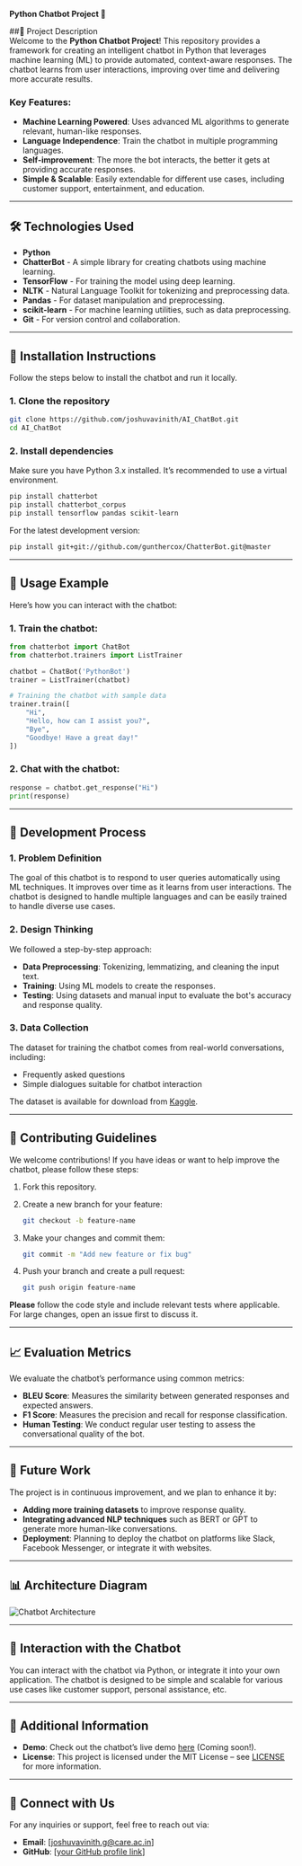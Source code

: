 **Python Chatbot Project 🤖**

##🚀 Project Description  
Welcome to the **Python Chatbot Project**! This repository provides a framework for creating an intelligent chatbot in Python that leverages machine learning (ML) to provide automated, context-aware responses. The chatbot learns from user interactions, improving over time and delivering more accurate results.

### Key Features:
- **Machine Learning Powered**: Uses advanced ML algorithms to generate relevant, human-like responses.
- **Language Independence**: Train the chatbot in multiple programming languages.
- **Self-improvement**: The more the bot interacts, the better it gets at providing accurate responses.
- **Simple & Scalable**: Easily extendable for different use cases, including customer support, entertainment, and education.

---

## 🛠️ Technologies Used
- **Python**  
- **ChatterBot** - A simple library for creating chatbots using machine learning.
- **TensorFlow** - For training the model using deep learning.
- **NLTK** - Natural Language Toolkit for tokenizing and preprocessing data.
- **Pandas** - For dataset manipulation and preprocessing.
- **scikit-learn** - For machine learning utilities, such as data preprocessing.
- **Git** - For version control and collaboration.

---

## 🔧 Installation Instructions  

Follow the steps below to install the chatbot and run it locally.

### 1. Clone the repository
```bash
git clone https://github.com/joshuvavinith/AI_ChatBot.git
cd AI_ChatBot
````

### 2. Install dependencies

Make sure you have Python 3.x installed. It’s recommended to use a virtual environment.

```bash
pip install chatterbot
pip install chatterbot_corpus
pip install tensorflow pandas scikit-learn
```

For the latest development version:

```bash
pip install git+git://github.com/gunthercox/ChatterBot.git@master
```

---

## 💬 Usage Example

Here’s how you can interact with the chatbot:

### 1. **Train the chatbot**:

```python
from chatterbot import ChatBot
from chatterbot.trainers import ListTrainer

chatbot = ChatBot('PythonBot')
trainer = ListTrainer(chatbot)

# Training the chatbot with sample data
trainer.train([
    "Hi",
    "Hello, how can I assist you?",
    "Bye",
    "Goodbye! Have a great day!"
])
```

### 2. **Chat with the chatbot**:

```python
response = chatbot.get_response("Hi")
print(response)
```

---

## 🧠 Development Process

### 1. **Problem Definition**

The goal of this chatbot is to respond to user queries automatically using ML techniques. It improves over time as it learns from user interactions. The chatbot is designed to handle multiple languages and can be easily trained to handle diverse use cases.

### 2. **Design Thinking**

We followed a step-by-step approach:

* **Data Preprocessing**: Tokenizing, lemmatizing, and cleaning the input text.
* **Training**: Using ML models to create the responses.
* **Testing**: Using datasets and manual input to evaluate the bot's accuracy and response quality.

### 3. **Data Collection**

The dataset for training the chatbot comes from real-world conversations, including:

* Frequently asked questions
* Simple dialogues suitable for chatbot interaction

The dataset is available for download from [Kaggle](https://www.kaggle.com/datasets/grafstor/simple-dialogs-for-chatbot).

---

## 🤝 Contributing Guidelines

We welcome contributions! If you have ideas or want to help improve the chatbot, please follow these steps:

1. Fork this repository.
2. Create a new branch for your feature:

   ```bash
   git checkout -b feature-name
   ```
3. Make your changes and commit them:

   ```bash
   git commit -m "Add new feature or fix bug"
   ```
4. Push your branch and create a pull request:

   ```bash
   git push origin feature-name
   ```

**Please** follow the code style and include relevant tests where applicable. For large changes, open an issue first to discuss it.

---

## 📈 Evaluation Metrics

We evaluate the chatbot’s performance using common metrics:

* **BLEU Score**: Measures the similarity between generated responses and expected answers.
* **F1 Score**: Measures the precision and recall for response classification.
* **Human Testing**: We conduct regular user testing to assess the conversational quality of the bot.

---

## 🌱 Future Work

The project is in continuous improvement, and we plan to enhance it by:

* **Adding more training datasets** to improve response quality.
* **Integrating advanced NLP techniques** such as BERT or GPT to generate more human-like conversations.
* **Deployment**: Planning to deploy the chatbot on platforms like Slack, Facebook Messenger, or integrate it with websites.

---

## 📊 Architecture Diagram

![Chatbot Architecture](./assets/chatbot_architecture.png)

---

## 💬 Interaction with the Chatbot

You can interact with the chatbot via Python, or integrate it into your own application. The chatbot is designed to be simple and scalable for various use cases like customer support, personal assistance, etc.

---

## 📱 Additional Information

* **Demo**: Check out the chatbot’s live demo [here](#) (Coming soon!).
* **License**: This project is licensed under the MIT License – see [LICENSE](./LICENSE) for more information.

---

## 🔗 Connect with Us

For any inquiries or support, feel free to reach out via:

* **Email**: \[[joshuvavinith.g@care.ac.in](mailto:joshuvavinith.g@care.ac.in)]
* **GitHub**: \[[your GitHub profile link](https://github.com/joshuvavinith/)]

```
